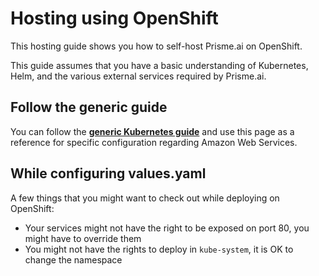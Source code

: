 # Hosting using OpenShift

This hosting guide shows you how to self-host Prisme.ai on OpenShift.  

This guide assumes that you have a basic understanding of Kubernetes, Helm, and the various external services required by Prisme.ai.

## Follow the generic guide

You can follow the [**generic Kubernetes guide**](../kubernetes/index.md) and use this page as a reference for specific configuration regarding Amazon Web Services.  

## While configuring values.yaml

A few things that you might want to check out while deploying on OpenShift: 
- Your services might not have the right to be exposed on port 80, you might have to override them
- You might not have the rights to deploy in `kube-system`, it is OK to change the namespace
